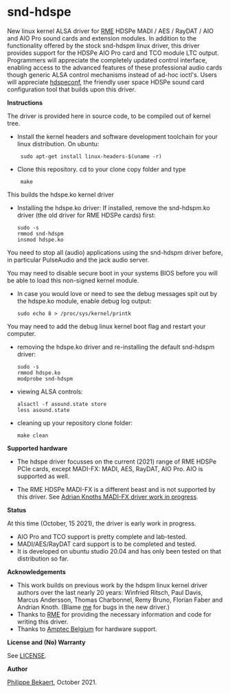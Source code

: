 # snd-hdspe
New linux kernel ALSA driver for [RME](http://www.rme-audio.com) HDSPe MADI / AES / RayDAT / AIO and AIO Pro sound cards and extension modules.
In addition to the functionality offered by the stock snd-hdspm linux driver, this driver provides support for the HDSPe AIO Pro card and TCO module LTC output. Programmers will appreciate the completely updated control interface, enabling access to the advanced features of these professional audio cards though generic ALSA control mechanisms instead of ad-hoc ioctl's. Users will appreciate [hdspeconf](https://github.com/PhilippeBekaert/hdspeconf), the friendly user space HDSPe sound card configuration tool that builds upon this driver.

**Instructions**

The driver is provided here in source code, to be compiled out of kernel tree.

- Install the kernel headers and software development toolchain for your linux distribution.
On ubuntu:

       sudo apt-get install linux-headers-$(uname -r)
     
- Clone this repository. cd to your clone copy folder and type 

       make 
     
This builds the hdspe.ko kernel driver

- Installing the hdspe.ko driver: If installed, remove the snd-hdspm.ko driver (the old driver for RME HDSPe cards) first:

      sudo -s
      rmmod snd-hdspm
      insmod hdspe.ko
    
You need to stop all (audio) applications using the snd-hdspm driver before, in particular PulseAudio and the jack audio server.

You may need to disable secure boot in your systems BIOS before you will be able to load this non-signed kernel module.
    
- In case you would love or need to see the debug messages spit out by the hdspe.ko module, enable debug log output:

      sudo echo 8 > /proc/sys/kernel/printk
    
You may need to add the debug linux kernel boot flag and restart your computer.   
 
- removing the hdspe.ko driver and re-installing the default snd-hdspm driver:

      sudo -s 
      rmmod hdspe.ko
      modprobe snd-hdspm

- viewing ALSA controls:

      alsactl -f asound.state store
      less asound.state
    
- cleaning up your repository clone folder:

      make clean
    

**Supported hardware**

- The hdspe driver focusses on the current (2021) range of RME HDSPe PCIe cards, except MADI-FX: MADI, AES, RayDAT, AIO Pro. AIO is supported as well.

- The RME HDSPe MADI-FX is a different beast and is not supported by this driver. See 
[Adrian Knoths MADI-FX driver work in progress](https://github.com/adiknoth/madifx).

**Status**

At this time (October, 15 2021), the driver is early work in progress.
- AIO Pro and TCO support is pretty complete and lab-tested.
- MADI/AES/RayDAT card support is to be completed and tested.
- It is developed on ubuntu studio 20.04 and has only been tested on that distribution so far.

**Acknowledgements**

- This work builds on previous work by the hdspm linux kernel driver authors over the last nearly 20 years:
Winfried Ritsch, Paul Davis, Marcus Andersson, Thomas Charbonnel, Remy Bruno, Florian Faber and Andrian Knoth.
(Blame [me](mailto:linux@panokkel.be) for bugs in the new driver.)
- Thanks to [RME](http://www.rme-audio.com) for providing the necessary information and code for writing this driver.
- Thanks to [Amptec Belgium](http://www.amptec.be) for hardware support.

**License and (No) Warranty**

See [LICENSE](https://github.com/PhilippeBekaert/snd-hdspe/blob/main/LICENSE).

**Author**

[Philippe Bekaert](mailto:linux@panokkel.be), October 2021.
